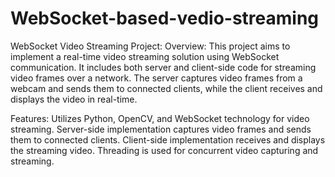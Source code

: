 # WebSocket-based-vedio-streaming
WebSocket Video Streaming Project:
Overview:
	This project aims to implement a real-time video streaming solution using WebSocket communication. It includes both server and client-side code for streaming video frames over a network. The server captures video frames from a webcam and sends them to connected clients, while the client receives and displays the video in real-time.

Features:
	Utilizes Python, OpenCV, and WebSocket technology for video streaming.
	Server-side implementation captures video frames and sends them to connected clients.
	Client-side implementation receives and displays the streaming video.
	Threading is used for concurrent video capturing and streaming.
